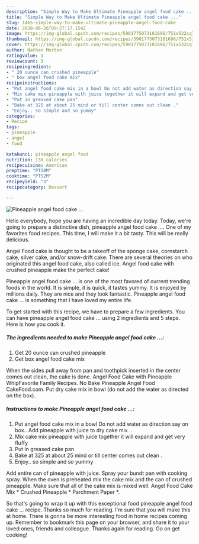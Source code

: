 ```yaml
---
description: "Simple Way to Make Ultimate Pineapple angel food cake ..."
title: "Simple Way to Make Ultimate Pineapple angel food cake ..."
slug: 1465-simple-way-to-make-ultimate-pineapple-angel-food-cake
date: 2020-06-26T09:27:17.154Z
image: https://img-global.cpcdn.com/recipes/5901775073181696/751x532cq70/pineapple-angel-food-cake-recipe-main-photo.jpg
thumbnail: https://img-global.cpcdn.com/recipes/5901775073181696/751x532cq70/pineapple-angel-food-cake-recipe-main-photo.jpg
cover: https://img-global.cpcdn.com/recipes/5901775073181696/751x532cq70/pineapple-angel-food-cake-recipe-main-photo.jpg
author: Nathan Morton
ratingvalue: 3
reviewcount: 3
recipeingredient:
- " 20 ounce can crushed pineapple"
- " box angel food cake mix"
recipeinstructions:
- "Put angel food cake mix in a bowl Do not add water as direction say on box.. Add pineapple with juice to dry cake mix .."
- "Mix cake mix pineapple with juice together it will expand and get very fluffy"
- "Put in greased cake pan"
- "Bake at 325 at about 25 mind or till center comes out clean ."
- "Enjoy.. so simple and so yummy"
categories:
- Recipe
tags:
- pineapple
- angel
- food

katakunci: pineapple angel food 
nutrition: 138 calories
recipecuisine: American
preptime: "PT18M"
cooktime: "PT52M"
recipeyield: "3"
recipecategory: Dessert

---
```



![Pineapple angel food cake ...](https://img-global.cpcdn.com/recipes/5901775073181696/751x532cq70/pineapple-angel-food-cake-recipe-main-photo.jpg)

Hello everybody, hope you are having an incredible day today. Today, we're going to prepare a distinctive dish, pineapple angel food cake .... One of my favorites food recipes. This time, I will make it a bit tasty. This will be really delicious.

Angel Food cake is thought to be a takeoff of the sponge cake, cornstarch cake, silver cake, and/or snow-drift cake. There are several theories on who originated this angel food cake, also called ice. Angel food cake with crushed pineapple make the perfect cake!

Pineapple angel food cake ... is one of the most favored of current trending foods in the world. It is simple, it is quick, it tastes yummy. It is enjoyed by millions daily. They are nice and they look fantastic. Pineapple angel food cake ... is something that I have loved my entire life.


To get started with this recipe, we have to prepare a few ingredients. You can have pineapple angel food cake ... using 2 ingredients and 5 steps. Here is how you cook it.

<!--inarticleads1-->

##### The ingredients needed to make Pineapple angel food cake ...:

1. Get  20 ounce can crushed pineapple
1. Get  box angel food cake mix


When the sides pull away from pan and toothpick inserted in the center comes out clean, the cake is done. Angel Food Cake with Pineapple WhipFavorite Family Recipes. No Bake Pineapple Angel Food CakeFood.com. Put dry cake mix in bowl (do not add the water as directed on the box). 

<!--inarticleads2-->

##### Instructions to make Pineapple angel food cake ...:

1. Put angel food cake mix in a bowl Do not add water as direction say on box.. Add pineapple with juice to dry cake mix ..
1. Mix cake mix pineapple with juice together it will expand and get very fluffy
1. Put in greased cake pan
1. Bake at 325 at about 25 mind or till center comes out clean .
1. Enjoy.. so simple and so yummy


Add entire can of pineapple with juice. Spray your bundt pan with cooking spray. When the oven is preheated mix the cake mix and the can of crushed pineapple. Make sure that all of the cake mix is mixed well. Angel Food Cake Mix * Crushed Pineapple * Parchment Paper *. 

So that's going to wrap it up with this exceptional food pineapple angel food cake ... recipe. Thanks so much for reading. I'm sure that you will make this at home. There is gonna be more interesting food in home recipes coming up. Remember to bookmark this page on your browser, and share it to your loved ones, friends and colleague. Thanks again for reading. Go on get cooking!
